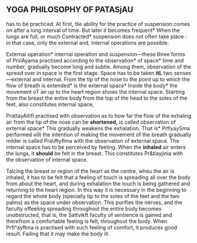 ## **YOGA PHILOSOPHY OF PATASjAU**

has to be practiced. At first, tlie ability for the practice of suspension comes on after a long interval of time. But later it becomes frequent\* When the lungs are full, or much Contracted\* suspension does not often take place : in that case, only the external and, internal operations are possible.

External operation\* internal operation and suspension—these three forms of PriiiAyama practised according to the observation\* of space\* time and number, gradually become long and subtle. Among them, observation of the spread over in space is the first stage. Space has to be taken **itL** two senses—external and internal. From the tip of the nose to the point up to which the flow of breath is extended\* is the external space\* Inside the body\* the movement oT air up to the heart region shows the internal space. Starting from the breast the entire body from the top of the head to the soles of the feet, also constitutes internal space,

PrattayAitifi practised with observation as to how far the flow of the exhaling air from the tip of the nose can be **shortened,** is called observation of external space\* This gradually weakens the exhalation. That is\* PrflyaySma performed villi the intention of making the movement of the breath gradually milder is called Pra\iftyflma with the observation of external space. The internal space has to be perceived by feeling. When the **inhaled** air enters the lungs, it **should** be felt in the breast. This constitutes Pr&tiayjinia with the observation of internal space.

Talcing the breast or region of the heart as the centre, wheu the air is inhaled, it has to be felt that a feeling of touch is spreading all over the body from about the heart, and during exhalation the touch is being gathered and returning to the heart region. In this way it is necessary in the beginning to regard the whole body (specially tip to the soles of the feet and the two palms) as the space under observation. This purifies the nerves, and the faculty offeeling spreading throughout the entire body becomes unobstructed, that is, the Sattvikft faculty of sentience is gained and therefrom a comfortable feeling is felt, throughout the body. When Prfl^ayftma is practised with such feeling of comfort, it produces good result. Failing that it may make the body ill.